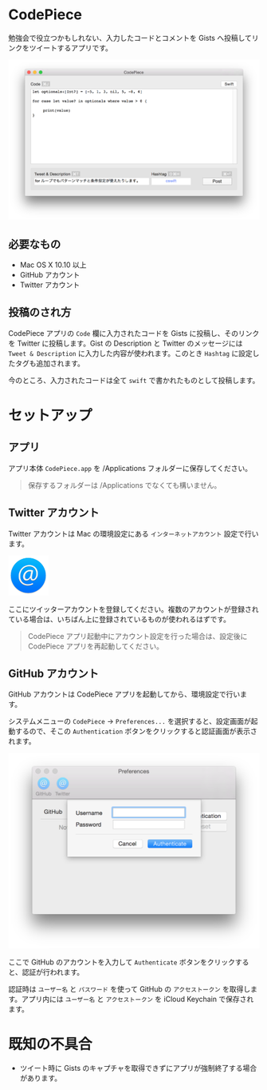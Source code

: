 # CodePiece

勉強会で役立つかもしれない、入力したコードとコメントを Gists へ投稿してリンクをツイートするアプリです。

![メイン画面](ss/main.png)

## 必要なもの

* Mac OS X 10.10 以上
* GitHub アカウント
* Twitter アカウント

## 投稿のされ方

CodePiece アプリの ```Code``` 欄に入力されたコードを Gists に投稿し、そのリンクを Twitter に投稿します。Gist の Description と Twitter のメッセージには ```Tweet & Description``` に入力した内容が使われます。このとき ```Hashtag``` に設定したタグも追加されます。

今のところ、入力されたコードは全て ```swift``` で書かれたものとして投稿します。

# セットアップ

## アプリ

アプリ本体 ```CodePiece.app``` を /Applications フォルダーに保存してください。

> 保存するフォルダーは /Applications でなくても構いません。

## Twitter アカウント

Twitter アカウントは Mac の環境設定にある ```インターネットアカウント``` 設定で行います。

![インターネットアカウント](ss/Icon.InternetAccounts.png)

ここにツイッターアカウントを登録してください。複数のアカウントが登録されている場合は、いちばん上に登録されているものが使われるはずです。

> CodePiece アプリ起動中にアカウント設定を行った場合は、設定後に CodePiece アプリを再起動してください。

## GitHub アカウント

GitHub アカウントは CodePiece アプリを起動してから、環境設定で行います。

システムメニューの ```CodePiece``` → ```Preferences...``` を選択すると、設定画面が起動するので、そこの ```Authentication``` ボタンをクリックすると認証画面が表示されます。

![環境設定](ss/preferences-github.png)

ここで GitHub のアカウントを入力して ```Authenticate``` ボタンをクリックすると、認証が行われます。

認証時は ```ユーザー名``` と ```パスワード``` を使って GitHub の ```アクセストークン``` を取得します。アプリ内には ```ユーザー名``` と ```アクセストークン``` を iCloud Keychain で保存されます。

# 既知の不具合

* ツイート時に Gists のキャプチャを取得できずにアプリが強制終了する場合があります。
